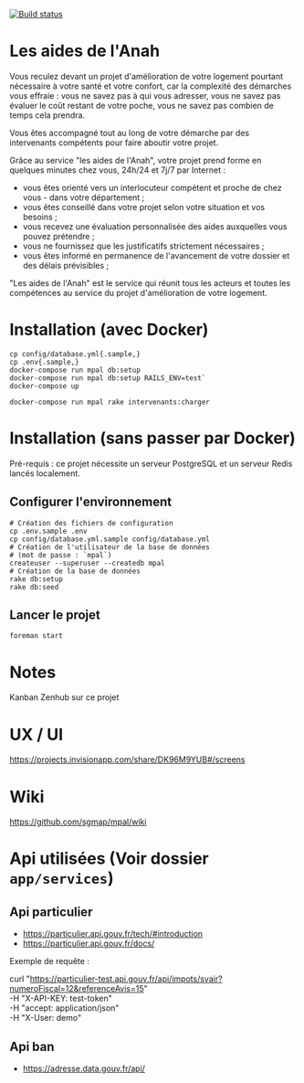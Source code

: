 [![Build status](https://circleci.com/gh/sgmap/mpal.svg?style=shield&circle-token=50a0754f6e164ff97a3f479374102a568b750847)](https://circleci.com/gh/sgmap/mpal/tree/dev)

# Les aides de l'Anah

Vous reculez devant un projet d'amélioration de votre logement pourtant nécessaire à votre santé et votre confort, car la complexité des démarches vous effraie : vous ne savez pas à qui vous adresser, vous ne savez pas évaluer le coût restant de votre poche, vous ne savez pas combien de temps cela prendra.

Vous êtes accompagné tout au long de votre démarche par des intervenants compétents pour faire aboutir votre projet.

Grâce au service "les aides de l'Anah", votre projet prend forme en quelques minutes chez vous, 24h/24 et 7j/7 par Internet :
- vous êtes orienté vers un interlocuteur compétent et proche de chez vous - dans votre département ;
- vous êtes conseillé dans votre projet selon votre situation et vos besoins ;
- vous recevez une évaluation personnalisée des aides auxquelles vous pouvez prétendre ;
- vous ne fournissez que les justificatifs strictement nécessaires ;
- vous êtes informé en permanence de l'avancement de votre dossier et des délais prévisibles ;

"Les aides de l'Anah" est le service qui réunit tous les acteurs et toutes les compétences au service du projet d'amélioration de votre logement.

# Installation (avec Docker)

```shell
cp config/database.yml{.sample,}
cp .env{.sample,}
docker-compose run mpal db:setup
docker-compose run mpal db:setup RAILS_ENV=test`
docker-compose up

docker-compose run mpal rake intervenants:charger
```

# Installation (sans passer par Docker)

Pré-requis : ce projet nécessite un serveur PostgreSQL et un serveur Redis lancés localement.

## Configurer l'environnement

```shell
# Création des fichiers de configuration
cp .env.sample .env
cp config/database.yml.sample config/database.yml
# Création de l'utilisateur de la base de données
# (mot de passe : `mpal`)
createuser --superuser --createdb mpal
# Création de la base de données
rake db:setup
rake db:seed
```

## Lancer le projet

```shell
foreman start
```

# Notes

Kanban Zenhub sur ce projet

# UX / UI

https://projects.invisionapp.com/share/DK96M9YUB#/screens

# Wiki

https://github.com/sgmap/mpal/wiki

# Api utilisées (Voir dossier `app/services`)

## Api particulier
- https://particulier.api.gouv.fr/tech/#introduction
- https://particulier.api.gouv.fr/docs/

Exemple de requête :

curl "https://particulier-test.api.gouv.fr/api/impots/svair?numeroFiscal=12&referenceAvis=15" \
  -H "X-API-KEY: test-token" \
  -H "accept: application/json" \
  -H "X-User: demo"

## Api ban

- https://adresse.data.gouv.fr/api/
